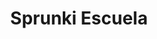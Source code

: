 ---
slug: sprunki-escuela
title: Sprunki Escuela
description: "Sprunki Escuela is an exciting online game. Play for free directly in your browser!"
icon: /images/popular_mods/Sprunki Escuela.png
url: https://wowtbc.net/sprunkin/sprunki-escuela/index.html
previewImage: /images/popular_mods/Sprunki Escuela.png
type: popular mods

# SEO配置
seo:
  title: "Sprunki Escuela - Play Free Online Game | Fun Browser Games"
  description: "Sprunki Escuela - Play this fun online game for free in your browser. No download required!"
  ogImage: "/images/popular_mods/Sprunki Escuela.png"
  keywords: "sprunki-escuela, online game, browser game, free game, popular mods game, play online"

videoUrls:
  - https://www.youtube.com/embed/example1
  - https://www.youtube.com/embed/example2

whyPlay:
  title: "Why Play Sprunki Escuela?"
  items:
    - "Immersive Gameplay: Sprunki Escuela offers an engaging and immersive gaming experience that will keep you entertained for hours"
    - "Challenging Levels: Test your skills with increasingly difficult challenges and obstacles"
    - "Beautiful Graphics: Enjoy stunning visuals and smooth animations that bring the game world to life"
    - "Regular Updates: New content and features are added regularly to keep the game fresh and exciting"
    - "Free to Play: Experience all the fun without spending a penny"
    - "Community Features: Connect with other players, share strategies, and compete for high scores"
    - "Cross-Platform: Play on any device with a web browser, no downloads required"

features:
  title: "Key Features of Sprunki Escuela"
  image: "/images/popular_mods/Sprunki Escuela.png"
  items:
    - "Intuitive Controls: Easy to learn controls make Sprunki Escuela accessible for players of all skill levels"
    - "Multiple Game Modes: Enjoy various gameplay options that provide different challenges and experiences"
    - "Character Customization: Personalize your gaming experience with unique characters and items"
    - "Achievement System: Complete special tasks to earn rewards and recognition"
    - "Leaderboards: Compete with players worldwide and see who can achieve the highest scores"

characteristics:
  title: "Game Characteristics"
  image: "/images/popular_mods/Sprunki Escuela.png"
  items:
    - "Genre: Popular mods game with elements of strategy and skill"
    - "Difficulty: Suitable for both casual gamers and those seeking a challenge"
    - "Play Time: Quick sessions or extended gameplay, depending on your preference"
    - "Art Style: Vibrant and engaging visuals that enhance the gaming experience"
    - "Sound Design: Immersive audio that complements the gameplay perfectly"

info: "Sprunki Escuela is an exciting online game that offers players a unique and engaging gaming experience. With its intuitive controls, stunning visuals, and challenging gameplay, Sprunki Escuela provides hours of entertainment for players of all ages and skill levels. Whether you're looking for a quick gaming session during a break or an extended play session, Sprunki Escuela delivers an immersive experience that will keep you coming back for more. The game features multiple levels of increasing difficulty, ensuring that players are constantly challenged as they progress. With regular updates adding new content and features, Sprunki Escuela remains fresh and exciting, providing endless entertainment options for its growing community of players."

howToPlayIntro: "Welcome to Sprunki Escuela! This guide will walk you through the basics and help you master the game. Whether you're a beginner or looking to improve your skills, these tips and instructions will enhance your gaming experience."

howToPlaySteps:
  - title: "Getting Started"
    description: "Begin your Sprunki Escuela adventure by familiarizing yourself with the controls. Use your keyboard or mouse to navigate through the game interface. The tutorial will guide you through the basic mechanics and help you understand the objectives."
  - title: "Understanding the Objectives"
    description: "In Sprunki Escuela, your main goal is to progress through levels by completing specific objectives. Each level presents unique challenges that require different strategies and approaches."
  - title: "Mastering the Controls"
    description: "Practice using the controls to improve your precision and reaction time. Sprunki Escuela requires quick reflexes and strategic thinking to overcome obstacles and defeat opponents."
  - title: "Utilizing Power-ups"
    description: "Collect power-ups throughout the game to enhance your abilities and overcome difficult challenges. Each power-up offers unique advantages that can be crucial for success."
  - title: "Developing Strategies"
    description: "As you progress in Sprunki Escuela, develop effective strategies for different scenarios. Analyze patterns, anticipate challenges, and adapt your approach to maximize your performance."

faq:
  title: "Frequently Asked Questions about Sprunki Escuela"
  items:
    - question: "Is Sprunki Escuela free to play?"
      answer: "Yes, Sprunki Escuela is completely free to play directly in your web browser. No downloads or purchases are required to enjoy the full game experience."
    - question: "Can I play Sprunki Escuela on mobile devices?"
      answer: "Yes, Sprunki Escuela is optimized for both desktop and mobile play. You can enjoy the game on any device with a web browser and internet connection."
    - question: "Are there any in-game purchases?"
      answer: "While Sprunki Escuela is free to play, there may be optional in-game purchases available for cosmetic items or additional features that don't affect core gameplay."
    - question: "How often is Sprunki Escuela updated?"
      answer: "The developers regularly update Sprunki Escuela with new content, features, and improvements based on player feedback and game performance."
    - question: "Can I play Sprunki Escuela offline?"
      answer: "Currently, Sprunki Escuela requires an internet connection to play as it's a browser-based online game."
    - question: "Is Sprunki Escuela suitable for children?"
      answer: "Yes, Sprunki Escuela is designed to be family-friendly and suitable for players of all ages."
    - question: "How do I report bugs or issues?"
      answer: "If you encounter any problems while playing Sprunki Escuela, you can report them through the game's support page or contact the developers directly through their website."
    - question: "Still Have Questions?"
      answer: "If you have additional questions about Sprunki Escuela that aren't covered in this FAQ, please visit our support center or contact our customer service team for assistance."
---